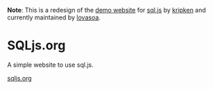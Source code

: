 **Note**: This is a redesign of the [demo website](http://kripken.github.io/sql.js/GUI/) for [sql.js](https://github.com/kripken/sql.js) by [kripken](https://github.com/kripken) and currently maintained by [lovasoa](https://github.com/lovasoa).

# SQLjs.org
A simple website to use sql.js.

[sqljs.org](sqljs.org)
